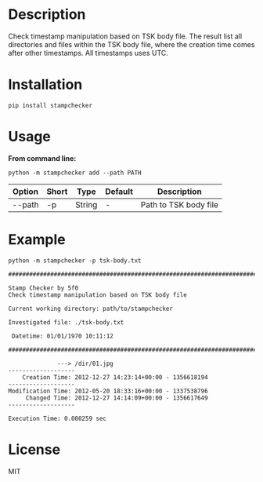 # Description

Check timestamp manipulation based on TSK body file. The result list all directories and files within the TSK body file, where the creation time comes after other timestamps. All timestamps uses UTC.

# Installation

`pip install stampchecker`

# Usage

**From command line:**

`python -m stampchecker add --path PATH`

| Option | Short | Type | Default | Description |
|---|---|---|---|---|
|--path | -p | String | - | Path to TSK body file |


# Example

`python -m stampchecker -p tsk-body.txt`

```
################################################################################

Stamp Checker by 5f0
Check timestamp manipulation based on TSK body file

Current working directory: path/to/stampchecker

Investigated file: ./tsk-body.txt

 Datetime: 01/01/1970 10:11:12

################################################################################

              ---> /dir/01.jpg
-------------------
    Creation Time: 2012-12-27 14:23:14+00:00 - 1356618194
-------------------
Modification Time: 2012-05-20 18:33:16+00:00 - 1337538796
     Changed Time: 2012-12-27 14:14:09+00:00 - 1356617649
-------------------

Execution Time: 0.000259 sec
```

# License

MIT
